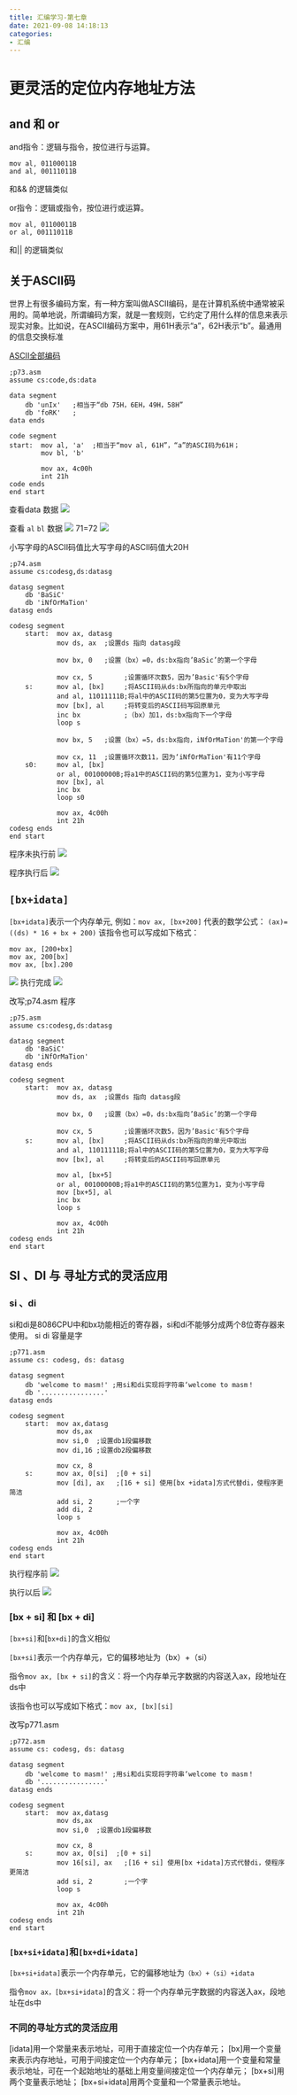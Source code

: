 ```yaml
---
title: 汇编学习-第七章
date: 2021-09-08 14:18:13
categories:
- 汇编
---
```


# 更灵活的定位内存地址方法

## and 和 or
and指令：逻辑与指令，按位进行与运算。

```x86asm
mov al, 01100011B
and al, 00111011B
```
和&& 的逻辑类似

or指令：逻辑或指令，按位进行或运算。
```x86asm
mov al, 01100011B
or al, 00111011B
```
和|| 的逻辑类似

## 关于ASCII码
世界上有很多编码方案，有一种方案叫做ASCII编码，是在计算机系统中通常被采用的。简单地说，所谓编码方案，就是一套规则，它约定了用什么样的信息来表示现实对象。比如说，在ASCII编码方案中，用61H表示“a”，62H表示“b”。最通用的信息交换标准

[ASCII全部编码](https://baike.baidu.com/item/ASCII/309296)

```x86asm
;p73.asm
assume cs:code,ds:data 

data segment 
	db 'unIx'   ;相当于“db 75H，6EH，49H，58H”
	db 'foRK'   ;
data ends 

code segment
start:	mov al, 'a'  ;相当于“mov al, 61H”，“a”的ASCI码为61H；
		mov bl, 'b'
		
		mov ax, 4c00h 
		int 21h 
code ends
end start
```
查看data 数据
![](https://isam2016hexo.oss-cn-hangzhou.aliyuncs.com/img/20210908145829.jpg)

查看 `al` `bl` 数据
![](https://isam2016hexo.oss-cn-hangzhou.aliyuncs.com/img/20210908145928.jpg)
71=72
![](https://isam2016hexo.oss-cn-hangzhou.aliyuncs.com/img/20210908150938.jpg)

小写字母的ASCII码值比大写字母的ASCII码值大20H


```x86asm
;p74.asm
assume cs:codesg,ds:datasg 

datasg segment 
	db 'BaSiC'
	db 'iNfOrMaTion'
datasg ends

codesg segment 
	start:	mov ax, datasg 
			mov ds, ax	;设置ds 指向 datasg段
		
			mov bx, 0	;设置（bx）=0，ds:bx指向’BaSic’的第一个字母
			
			mov cx, 5     	 ;设置循环次数5，因为’Basic'有5个字母
	s:		mov al, [bx]     ;将ASCII码从ds:bx所指向的单元中取出
			and al, 11011111B;将al中的ASCII码的第5位置为0，变为大写字母
			mov [bx], al	 ;将转变后的ASCII码写回原单元
			inc bx		     ;（bx）加1，ds:bx指向下一个字母
			loop s 
			
			mov bx, 5	;设置（bx）=5，ds:bx指向，iNfOrMaTion'的第一个字母
			
			mov cx, 11	;设置循环次数11，因为‘iNfOrMaTion'有11个字母
	s0:		mov al, [bx]
			or al, 00100000B;将a1中的ASCII码的第5位置为1，变为小写字母
			mov [bx], al 
			inc bx
			loop s0
			
			mov ax, 4c00h 
			int 21h 
codesg ends
end start
```
程序未执行前
![](https://isam2016hexo.oss-cn-hangzhou.aliyuncs.com/img/20210908151817.jpg)

程序执行后
![](https://isam2016hexo.oss-cn-hangzhou.aliyuncs.com/img/20210908152118.jpg)

## `[bx+idata]`
`[bx+idata]`表示一个内存单元, 
例如：`mov ax, [bx+200]` 代表的数学公式： `(ax)=((ds) * 16 + bx + 200)`
该指令也可以写成如下格式：

```x86asm
mov ax, [200+bx]
mov ax, 200[bx]
mov ax, [bx].200
```
![](https://isam2016hexo.oss-cn-hangzhou.aliyuncs.com/img/20210908155016.jpg)
执行完成
![](https://isam2016hexo.oss-cn-hangzhou.aliyuncs.com/img/20210908154919.jpg)

改写;p74.asm 程序
```x86asm
;p75.asm
assume cs:codesg,ds:datasg 

datasg segment 
	db 'BaSiC'
	db 'iNfOrMaTion'
datasg ends

codesg segment 
	start:	mov ax, datasg 
			mov ds, ax	;设置ds 指向 datasg段
		
			mov bx, 0	;设置（bx）=0，ds:bx指向’BaSic’的第一个字母
			
			mov cx, 5     	 ;设置循环次数5，因为’Basic'有5个字母
	s:		mov al, [bx]     ;将ASCII码从ds:bx所指向的单元中取出
			and al, 11011111B;将al中的ASCII码的第5位置为0，变为大写字母
			mov [bx], al	 ;将转变后的ASCII码写回原单元

		    mov al, [bx+5]
			or al, 00100000B;将a1中的ASCII码的第5位置为1，变为小写字母
			mov [bx+5], al 
			inc bx
			loop s
			
			mov ax, 4c00h 
			int 21h 
codesg ends
end start
```

## SI 、DI 与 寻址方式的灵活应用
### si 、di
si和di是8086CPU中和bx功能相近的寄存器，si和di不能够分成两个8位寄存器来使用。 si di 容量是字
```
;p771.asm
assume cs: codesg, ds: datasg 

datasg segment 
	db 'welcome to masm!' ;用si和di实现将字符串‘welcome to masm！
	db '................'
datasg ends

codesg segment 
	start:	mov ax,datasg 
			mov ds,ax 
			mov si,0  ;设置db1段偏移数
			mov di,16 ;设置db2段偏移数

			mov cx, 8
	s:		mov ax, 0[si]  ;[0 + si]
			mov [di], ax   ;[16 + si] 使用[bx +idata]方式代替di，使程序更简洁
			add si, 2      ;一个字
            add di, 2 
			loop s 
			
			mov ax, 4c00h 
			int 21h 
codesg ends 
end start
```
执行程序前
![](https://isam2016hexo.oss-cn-hangzhou.aliyuncs.com/img/20210908174428.jpg)

执行以后
![](https://isam2016hexo.oss-cn-hangzhou.aliyuncs.com/img/20210908174532.jpg)

### [bx + si] 和 [bx + di]
`[bx+si]`和[`bx+di]`的含义相似

`[bx+si]`表示一个内存单元，它的偏移地址为（bx）+（si）

指令`mov ax, [bx + si]`的含义：将一个内存单元字数据的内容送入ax，段地址在ds中

该指令也可以写成如下格式：`mov ax, [bx][si]`

改写p771.asm
```
;p772.asm
assume cs: codesg, ds: datasg 

datasg segment 
	db 'welcome to masm!' ;用si和di实现将字符串‘welcome to masm！
	db '................'
datasg ends

codesg segment 
	start:	mov ax,datasg 
			mov ds,ax 
			mov si,0  ;设置db1段偏移数

			mov cx, 8
	s:		mov ax, 0[si]  ;[0 + si]
			mov 16[si], ax   ;[16 + si] 使用[bx +idata]方式代替di，使程序更简洁
			add si, 2        ;一个字
			loop s 
			
			mov ax, 4c00h 
			int 21h 
codesg ends 
end start
```

### `[bx+si+idata]`和`[bx+di+idata]`
`[bx+si+idata]`表示一个内存单元，它的偏移地址为`（bx）+（si）+idata`

指令`mov ax，[bx+si+idata]`的含义：将一个内存单元字数据的内容送入ax，段地址在ds中

### 不同的寻址方式的灵活应用
[idata]用一个常量来表示地址，可用于直接定位一个内存单元；
[bx]用一个变量来表示内存地址，可用于间接定位一个内存单元；
[bx+idata]用一个变量和常量表示地址，可在一个起始地址的基础上用变量间接定位一个内存单元；
[bx+si]用两个变量表示地址；
[bx+si+idata]用两个变量和一个常量表示地址。

<!--  TODO://实验6 一般来说，在需要暂存数据的时候我们都应该使用栈 -->
